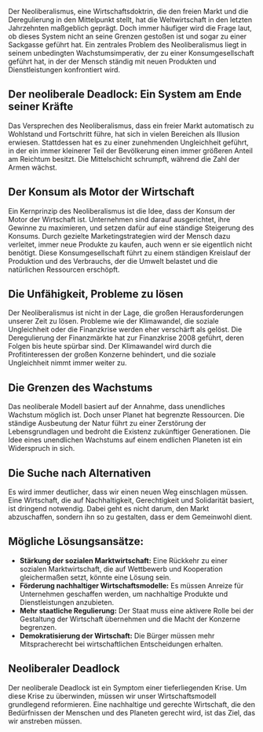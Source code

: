 Der Neoliberalismus, eine Wirtschaftsdoktrin, die den freien Markt und die Deregulierung in den Mittelpunkt stellt, hat die Weltwirtschaft in den letzten Jahrzehnten maßgeblich geprägt. Doch immer häufiger wird die Frage laut, ob dieses System nicht an seine Grenzen gestoßen ist und sogar zu einer Sackgasse geführt hat. Ein zentrales Problem des Neoliberalismus liegt in seinem unbedingten Wachstumsimperativ, der zu einer Konsumgesellschaft geführt hat, in der der Mensch ständig mit neuen Produkten und Dienstleistungen konfrontiert wird.

## **Der neoliberale Deadlock: Ein System am Ende seiner Kräfte**

Das Versprechen des Neoliberalismus, dass ein freier Markt automatisch zu Wohlstand und Fortschritt führe, hat sich in vielen Bereichen als Illusion erwiesen. Stattdessen hat es zu einer zunehmenden Ungleichheit geführt, in der ein immer kleinerer Teil der Bevölkerung einen immer größeren Anteil am Reichtum besitzt. Die Mittelschicht schrumpft, während die Zahl der Armen wächst.

## Der Konsum als Motor der Wirtschaft

Ein Kernprinzip des Neoliberalismus ist die Idee, dass der Konsum der Motor der Wirtschaft ist. Unternehmen sind darauf ausgerichtet, ihre Gewinne zu maximieren, und setzen dafür auf eine ständige Steigerung des Konsums. Durch gezielte Marketingstrategien wird der Mensch dazu verleitet, immer neue Produkte zu kaufen, auch wenn er sie eigentlich nicht benötigt. Diese Konsumgesellschaft führt zu einem ständigen Kreislauf der Produktion und des Verbrauchs, der die Umwelt belastet und die natürlichen Ressourcen erschöpft.

## Die Unfähigkeit, Probleme zu lösen

Der Neoliberalismus ist nicht in der Lage, die großen Herausforderungen unserer Zeit zu lösen. Probleme wie der Klimawandel, die soziale Ungleichheit oder die Finanzkrise werden eher verschärft als gelöst. Die Deregulierung der Finanzmärkte hat zur Finanzkrise 2008 geführt, deren Folgen bis heute spürbar sind. Der Klimawandel wird durch die Profitinteressen der großen Konzerne behindert, und die soziale Ungleichheit nimmt immer weiter zu.

## Die Grenzen des Wachstums

Das neoliberale Modell basiert auf der Annahme, dass unendliches Wachstum möglich ist. Doch unser Planet hat begrenzte Ressourcen. Die ständige Ausbeutung der Natur führt zu einer Zerstörung der Lebensgrundlagen und bedroht die Existenz zukünftiger Generationen. Die Idee eines unendlichen Wachstums auf einem endlichen Planeten ist ein Widerspruch in sich.

## Die Suche nach Alternativen

Es wird immer deutlicher, dass wir einen neuen Weg einschlagen müssen. Eine Wirtschaft, die auf Nachhaltigkeit, Gerechtigkeit und Solidarität basiert, ist dringend notwendig. Dabei geht es nicht darum, den Markt abzuschaffen, sondern ihn so zu gestalten, dass er dem Gemeinwohl dient.

## Mögliche Lösungsansätze:

* **Stärkung der sozialen Marktwirtschaft:** Eine Rückkehr zu einer sozialen Marktwirtschaft, die auf Wettbewerb und Kooperation gleichermaßen setzt, könnte eine Lösung sein.  
* **Förderung nachhaltiger Wirtschaftsmodelle:** Es müssen Anreize für Unternehmen geschaffen werden, um nachhaltige Produkte und Dienstleistungen anzubieten.  
* **Mehr staatliche Regulierung:** Der Staat muss eine aktivere Rolle bei der Gestaltung der Wirtschaft übernehmen und die Macht der Konzerne begrenzen.  
* **Demokratisierung der Wirtschaft:** Die Bürger müssen mehr Mitspracherecht bei wirtschaftlichen Entscheidungen erhalten.

## Neoliberaler Deadlock

Der neoliberale Deadlock ist ein Symptom einer tieferliegenden Krise. Um diese Krise zu überwinden, müssen wir unser Wirtschaftsmodell grundlegend reformieren. Eine nachhaltige und gerechte Wirtschaft, die den Bedürfnissen der Menschen und des Planeten gerecht wird, ist das Ziel, das wir anstreben müssen.

